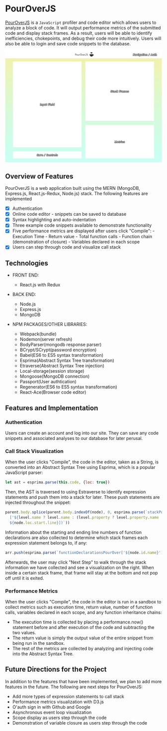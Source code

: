 # PourOverJS

[heroku]: http://pouroverjs.herokuapp.com

[PourOverJS][heroku] is a `JavaScript` profiler and code editor which allows users to analyze a block of code. It will output performance metrics of the submitted code and display stack frames. As a result, users will be able to identify inefficiencies, chokepoints, and debug their code more intuitively. Users will also be able to login and save code snippets to the database.

![Image](./Docs/PourOverJS-main-page.jpg)

## Overview of Features

PourOverJS is a web application built using the MERN (MongoDB, Express.js, React.js-Redux, Node.js) stack. The following features are implemented

  - [x] Authentication
  - [x] Online code editor - snippets can be saved to database
  - [x] Syntax highlighting and auto-indentation
  - [x] Three example code snippets available to demonstrate functionality
  - [x] Five performance metrics are displayed after users click "Compile":
        - Execution Time
        - Return value
        - Total function calls
        - Function chain (demonstration of closure)
        - Variables declared in each scope
  - [x] Users can step through code and visualize call stack

## Technologies

- FRONT END:
	- React.js with Redux

- BACK END:
	- Node.js
	- Express.js  
	- MongoDB

- NPM PACKAGES/OTHER LIBRARIES:
  - Webpack(bundle)
  - Nodemon(server refresh)
  - BodyParser(mongodb response parser)
  - BCrypt/SCrypt(password encryption)
  - Babel(ES6 to ES5 syntax transformation)
  - Esprima(Abstract Syntax Tree transformation)
  - Etraverse(Abstract Syntax Tree injection)
  - Local-storage(session storage)
  - Mongoose(MongoDB connection)
  - Passport(User authtication)
  - Regenerator(ES6 to ES5 syntax transformation)
  - React-Ace(Browser code editor)

## Features and Implementation

### Authentication

Users can create an account and log into our site. They can save any code snippets
and associated analyses to our database for later perusal.

### Call Stack Visualization

When the user clicks "Compile", the code in the editor, taken as a String, is converted
into an Abstract Syntax Tree using Esprima, which is a popular JavaScript parser:

```js
let ast = esprima.parse(this.code, {loc: true})
```

Then, the AST is traversed to using Estraverse to identify expression statements and
push them into a stack for later. These push statements are injected throughout the snippet:

```js
parent.body.splice(parent.body.indexOf(node), 0, esprima.parse(`stackPourOver.push(
  ['${level.name ? level.name : (level.property ? level.property.name : level.property)}',
  ${node.loc.start.line}])`))
```

Information about the starting and ending line numbers of function declarations are also
collected to determine which stack frames each expression statement belongs to, if any:

```js
arr.push(esprima.parse(`functionDeclarationsPourOver['${node.id.name}'] = [${node.loc.start.line}, ${node.loc.end.line}]`))
```

Afterwards, the user may click "Next Step" to walk through the stack information we have
collected and see a visualization on the right. When inside a certain stack frame, that frame
will stay at the bottom and not pop off until it is exited.

### Performance Metrics

 When the user clicks "Compile", the code in the editor is run in a sandbox to
 collect metrics such as execution time, return value, number of function calls,
 variables declared in each scope, and any function inheritance chains:

 - The execution time is collected by placing a performance.now() statement before and
 after execution of the code and subtracting the two values.
 - The return value is simply the output value of the entire snippet from being run
 in the sandbox.
 - The rest of the metrics are collected by analyzing and injecting code into the
 Abstract Syntax Tree.

## Future Directions for the Project

In addition to the features that have been implemented, we plan to add
more features in the future. The following are next steps for PourOverJS:

- Add more types of expression statements to call stack
- Performance metrics visualization with D3.js
- O'auth sign in with Github and Google
- Asynchronous event loop visualization
- Scope display as users step through the code
- Demonstration of variable closure as users step through the code

[crud_proto]: https://github.com/aravi3/MERN_CRUD_Application

